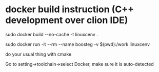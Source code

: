
# docker build instruction (C++ development over clion IDE)

sudo docker build --no-cache -t linuxcenv .

sudo docker run -it --rm --name boosteg -v $(pwd):/work linuxcenv

do your usual thing with cmake

Go to setting->toolchain->select Docker, make sure it is auto-detected
